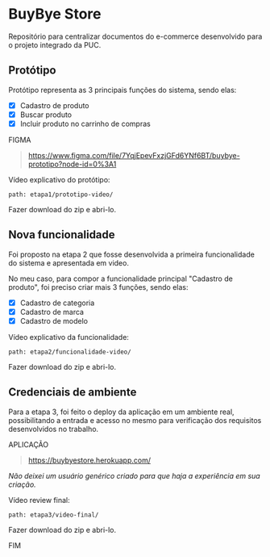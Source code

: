 # BuyBye Store
Repositório para centralizar documentos do e-commerce desenvolvido para o projeto integrado da PUC.

## Protótipo
Protótipo representa as 3 principais funções do sistema, sendo elas:

- [X] Cadastro de produto
- [X] Buscar produto
- [X] Incluir produto no carrinho de compras

FIGMA
> https://www.figma.com/file/7YqjEpevFxzjGFd6YNf6BT/buybye-prototipo?node-id=0%3A1

Vídeo explicativo do protótipo:
```
path: etapa1/prototipo-video/
```
Fazer download do zip e abri-lo.


## Nova funcionalidade

Foi proposto na etapa 2 que fosse desenvolvida a primeira funcionalidade do sistema e apresentada em video.

No meu caso, para compor a funcionalidade principal "Cadastro de produto", foi preciso criar mais 3 funções, sendo elas:

- [X] Cadastro de categoria
- [X] Cadastro de marca
- [X] Cadastro de modelo

Vídeo explicativo da funcionalidade:
```
path: etapa2/funcionalidade-video/
```
Fazer download do zip e abri-lo.


## Credenciais de ambiente

Para a etapa 3, foi feito o deploy da aplicação em um ambiente real, possibilitando a entrada e acesso no mesmo para
verificação dos requisitos desenvolvidos no trabalho.


APLICAÇÃO
> https://buybyestore.herokuapp.com/

*Não deixei um usuário genérico criado para que haja a experiência em sua criação.*


Vídeo review final:
```
path: etapa3/video-final/
```
Fazer download do zip e abri-lo.

FIM


